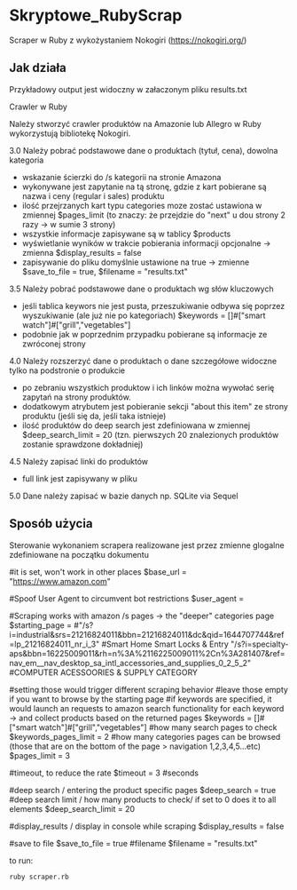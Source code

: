 # Skryptowe_RubyScrap

Scraper w Ruby z wykożystaniem Nokogiri (https://nokogiri.org/)

## Jak działa

Przykładowy output jest widoczny w załaczonym pliku results.txt

Crawler w Ruby

Należy stworzyć crawler produktów na Amazonie lub Allegro w Ruby
wykorzystują bibliotekę Nokogiri.

3.0 Należy pobrać podstawowe dane o produktach (tytuł, cena), dowolna
kategoria
- wskazanie ścierzki do /s kategorii na stronie Amazona
- wykonywane jest zapytanie na tą stronę, gdzie z kart pobierane są nazwa i ceny (regular i sales) produktu
- ilość przejrzanych kart typu categories moze zostać ustawiona w zmiennej $pages_limit (to znaczy: że przejdzie do "next" u dou strony 2 razy -> w sumie 3 strony)
- wszystkie informacje zapisywane są w tablicy $products
- wyświetlanie wyników w trakcie pobierania informacji opcjonalne -> zmienna $display_results = false
- zapisywanie do pliku domyślnie ustawione na true -> zmienne $save_to_file = true, $filename = "results.txt"

3.5 Należy pobrać podstawowe dane o produktach wg słów kluczowych
- jeśli tablica keywors nie jest pusta, przeszukiwanie odbywa się poprzez wyszukiwanie (ale już nie po kategoriach) $keywords = []#["smart watch"]#["grill","vegetables"]
- podobnie jak w poprzednim przypadku pobierane są informacje ze zwróconej strony

4.0 Należy rozszerzyć dane o produktach o dane szczegółowe widoczne
tylko na podstronie o produkcie
- po zebraniu wszystkich produktow i ich linków można wywołać serię zapytań na strony produktów.
- dodatkowym atrybutem jest pobieranie sekcji "about this item" ze strony produktu (jeśli się da, jeśli taka istnieje)
- ilość produktów do deep search jest zdefiniowana w zmiennej $deep_search_limit = 20 (tzn. pierwszych 20 znalezionych produktów zostanie sprawdzone dokładniej)

4.5 Należy zapisać linki do produktów
- full link jest zapisywany w pliku

5.0 Dane należy zapisać w bazie danych np. SQLite via Sequel

## Sposób użycia

Sterowanie wykonaniem scrapera realizowane jest przez zmienne glogalne zdefiniowane na początku dokumentu

#it is set, won't work in other places
$base_url = "https://www.amazon.com"

#Spoof User Agent to circumvent bot restrictions
$user_agent = 

#Scraping works with amazon /s pages -> the "deeper" categories page
$starting_page = 
#"/s?i=industrial&srs=21216824011&bbn=21216824011&dc&qid=1644707744&ref=lp_21216824011_nr_i_3" #Smart Home Smart Locks & Entry
"/s?i=specialty-aps&bbn=16225009011&rh=n%3A%2116225009011%2Cn%3A281407&ref=nav_em__nav_desktop_sa_intl_accessories_and_supplies_0_2_5_2" #COMPUTER ACESSOORIES & SUPPLY CATEGORY

#setting those would trigger different scraping behavior
#leave those empty if you want to browse by the starting page
#if keywords are specified, it would launch an requests to amazon search functionality for each keyword -> and collect products based on the returned pages
$keywords = []#["smart watch"]#["grill","vegetables"]
#how many search pages to check
$keywords_pages_limit = 2
#how many categories pages can be browsed (those that are on the bottom of the page > navigation 1,2,3,4,5...etc)
$pages_limit = 3

#timeout, to reduce the rate
$timeout = 3 #seconds

#deep search / entering the product specific pages
$deep_search = true
#deep search limit / how many products to check/ if set to 0 does it to all elements
$deep_search_limit = 20

#display_results / display in console while scraping
$display_results = false

#save to file
$save_to_file = true
#filename
$filename = "results.txt"

to run:

`ruby scraper.rb`
